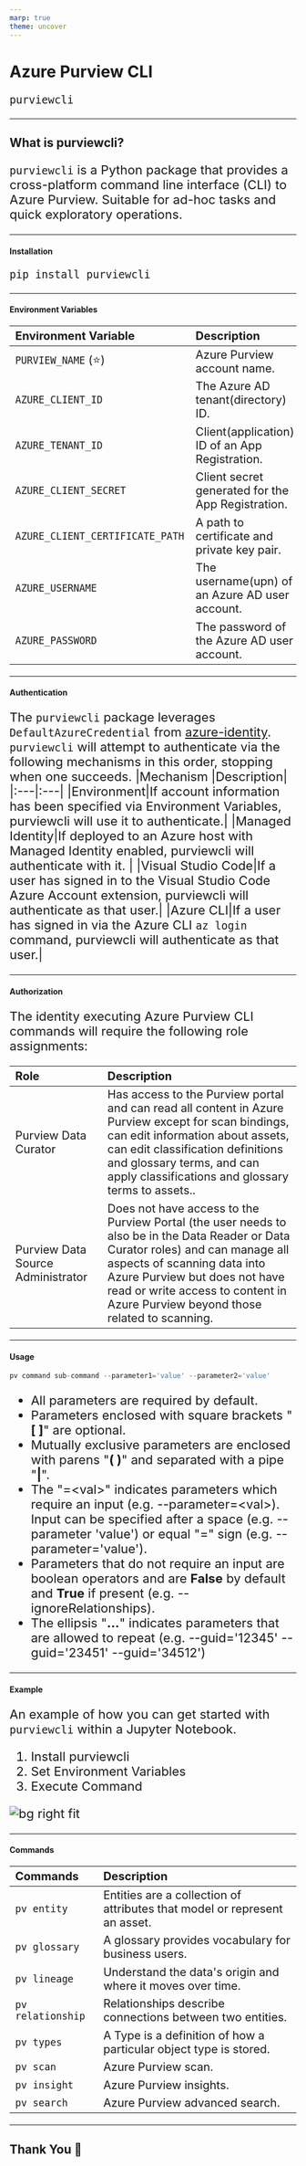 ```yaml
---
marp: true
theme: uncover
---
```

# Azure Purview CLI

`purviewcli`

---
<!-- paginate: true -->

## What is purviewcli?

`purviewcli` is a Python package that provides a cross-platform command line interface (CLI) to Azure Purview. Suitable for ad-hoc tasks and quick exploratory operations.

---

<!-- _class: left -->
<!-- _footer: "Python Package Index (PyPi) https://pypi.org/project/purviewcli/" -->

#### Installation

`pip install purviewcli`

<style>
section.left h4, section.left p {
  text-align: left;
}
</style>

---

<!-- _class: left -->
<!-- _footer: ":star: `PURVIEW_NAME` is mandatory, all other environment variables are optional." -->

#### Environment Variables

|Environment Variable|Description|
|:---|:---|
|`PURVIEW_NAME` (:star:)|Azure Purview account name.|
|`AZURE_CLIENT_ID`|The Azure AD tenant(directory) ID.|
|`AZURE_TENANT_ID`|Client(application) ID of an App Registration.|
|`AZURE_CLIENT_SECRET`|Client secret generated for the App Registration.|
|`AZURE_CLIENT_CERTIFICATE_PATH`|A path to certificate and private key pair.|
|`AZURE_USERNAME`|The username(upn) of an Azure AD user account.|
|`AZURE_PASSWORD`|The password of the Azure AD user account.|

<style>
table {
    font-size: 22px
}
</style>

---

<!-- _class: left -->
<!-- _footer: "azure-identity https://docs.microsoft.com/en-us/python/api/overview/azure/identity-readme" -->

#### Authentication

The `purviewcli` package leverages `DefaultAzureCredential` from [azure-identity](https://github.com/Azure/azure-sdk-for-python/tree/master/sdk/identity/azure-identity#defaultazurecredential). `purviewcli` will attempt to authenticate via the following mechanisms in this order, stopping when one succeeds.
|Mechanism |Description|
|:---|:---|
|Environment|If account information has been specified via Environment Variables, purviewcli will use it to authenticate.|
|Managed Identity|If deployed to an Azure host with Managed Identity enabled, purviewcli will authenticate with it. |
|Visual Studio Code|If a user has signed in to the Visual Studio Code Azure Account extension, purviewcli will authenticate as that user.|
|Azure CLI|If a user has signed in via the Azure CLI `az login` command, purviewcli will authenticate as that user.|

<!-- Scoped style -->
<style scoped>
p {
  font-size: 22px;
}
ul {
    text-align: left;
}
table {
    font-size: 20px
}
</style>

---

<!-- _class: left -->
<!-- _footer: "Catalog Permissions https://docs.microsoft.com/en-us/azure/purview/catalog-permissions" -->

#### Authorization

The identity executing Azure Purview CLI commands will require the following role assignments:

|Role |Description|
|:---|:---|
|Purview Data Curator|Has access to the Purview portal and can read all content in Azure Purview except for scan bindings, can edit information about assets, can edit classification definitions and glossary terms, and can apply classifications and glossary terms to assets..|
|Purview Data Source Administrator|Does not have access to the Purview Portal (the user needs to also be in the Data Reader or Data Curator roles) and can manage all aspects of scanning data into Azure Purview but does not have read or write access to content in Azure Purview beyond those related to scanning.|

<!-- Scoped style -->
<style scoped>
p {
  font-size: 22px;
}
table {
    font-size: 20px
}
</style>

---

<!-- _class: left -->
<!-- _footer: "GitHub https://aka.ms/purviewcli" -->

#### Usage

```python
pv command sub-command --parameter1='value' --parameter2='value'
```

- All parameters are required by default.
- Parameters enclosed with square brackets "**[ ]**" are optional.
- Mutually exclusive parameters are enclosed with parens "**( )**" and separated with a pipe "**|**".
- The "=&lt;val&gt;" indicates parameters which require an input (e.g. --parameter=&lt;val&gt;). Input can be specified after a space (e.g. --parameter 'value') or equal "=" sign (e.g. --parameter='value').
- Parameters that do not require an input are boolean operators and are **False** by default and **True** if present (e.g. --ignoreRelationships).
- The ellipsis "**...**" indicates parameters that are allowed to repeat (e.g. --guid='12345' --guid='23451' --guid='34512')

<!-- Scoped style -->
<style scoped>
ul {
  font-size: 22px;
}
</style>

---

<!-- _class: left -->
<!-- _footer: "Notebook Samples: https://github.com/tayganr/purviewcli/tree/master/samples" -->

#### Example

An example of how you can get started with `purviewcli` within a Jupyter Notebook.

 1. Install purviewcli
 2. Set Environment Variables
 3. Execute Command

![bg right fit](https://raw.githubusercontent.com/tayganr/purviewcli/master/doc/image/purviewcli_notebook.png)

<!-- Scoped style -->
<style scoped>
p {
  font-size: 22px;
}
ol {
  font-size: 22px;
}
</style>

---

<!-- _class: left -->
<!-- _footer: "`pv --help`" -->

#### Commands

|Commands|Description|
|:---|:---|
|`pv entity`|Entities are a collection of attributes that model or represent an asset.|
|`pv glossary`|A glossary provides vocabulary for business users.|
|`pv lineage`|Understand the data's origin and where it moves over time.|
|`pv relationship`|Relationships describe connections between two entities.|
|`pv types`|A Type is a definition of how a particular object type is stored.|
|`pv scan`|Azure Purview scan.|
|`pv insight`|Azure Purview insights.|
|`pv search`|Azure Purview advanced search.|

<!-- Scoped style -->
<style scoped>
p {
  font-size: 22px;
}
ol {
  font-size: 22px;
}
</style>

---

<!-- _class: left -->
<!-- _footer: "https://aka.ms/purviewcli" -->

## Thank You :wave:
